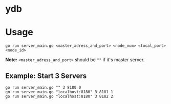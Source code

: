 # ydb

# Usage

``go run server_main.go <master_adress_and_port> <node_num> <local_port> <node_id>`` 

**Note:** ``<master_adress_and_port>`` should be ``""`` if it's master server.

## Example: Start 3 Servers

```
go run server_main.go "" 3 8180 0
go run server_main.go "localhost:8180" 3 8181 1
go run server_main.go "localhost:8180" 3 8182 2
```